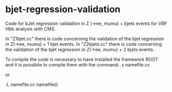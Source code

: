 bjet-regression-validation
==========================

Code for bJet regression validation in Z (->ee, mumu) + bjets events for VBF Hbb analysis with CMS.


In "Z1bjet.cc" there is code concerning the validation of the bjet regression in Z(->ee, mumu) + 1 bjet events. 
In "Z2bjets.cc" there is code concerning the validation of the bjet regression in Z(->ee, mumu) + 2 bjets events. 

To compile the code is necessary to have installed the framework ROOT and it is possibile to compile them with the command:
.x namefile.cc

or

.L namefile.cc
namefile()

